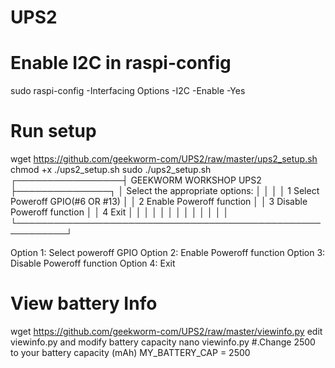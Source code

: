 # UPS2

# Enable I2C in raspi-config
sudo raspi-config
-Interfacing Options
-I2C
-Enable
-Yes

# Run setup
wget https://github.com/geekworm-com/UPS2/raw/master/ups2_setup.sh
chmod +x ./ups2_setup.sh
sudo ./ups2_setup.sh
             ┌─────────────────┤ GEEKWORM WORKSHOP UPS2 ├───────────────┐
             │ Select the appropriate options:                          │
             │                                                          │
             │                1 Select Poweroff GPIO(#6 OR #13)         │
             │                2 Enable Poweroff function                │
             │                3 Disable Poweroff function               │
             │                4 Exit                                    │
             │                                                          │
             │                                                          │
             │                                                          │
             │                                                          │
             │                          <Ok>                            │
             │                                                          │
             └──────────────────────────────────────────────────────────┘

Option 1: Select poweroff GPIO
Option 2: Enable Poweroff function
Option 3: Disable Poweroff function
Option 4: Exit

# View battery Info
wget https://github.com/geekworm-com/UPS2/raw/master/viewinfo.py
edit viewinfo.py and modify battery capacity
nano viewinfo.py
#.Change 2500 to your battery capacity (mAh)
MY_BATTERY_CAP = 2500
